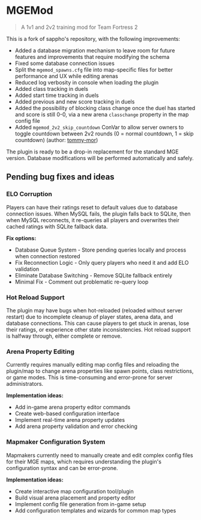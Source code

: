 # MGEMod
> A 1v1 and 2v2 training mod for Team Fortress 2

This is a fork of sappho's repository, with the following improvements:

- Added a database migration mechanism to leave room for future features and improvements that require modifying the schema
- Fixed some database connection issues
- Split the `mgemod_spawns.cfg` file into map-specific files for better performance and UX while editing arenas
- Reduced log verbosity in console when loading the plugin
- Added class tracking in duels
- Added start time tracking in duels
- Added previous and new score tracking in duels
- Added the possibility of blocking class change once the duel has started and score is still 0-0, via a new arena `classchange` property in the map config file
- Added `mgemod_2v2_skip_countdown` ConVar to allow server owners to toggle countdown between 2v2 rounds (0 = normal countdown, 1 = skip countdown) (author: [tommy-mor](https://github.com/sapphonie/MGEMod/pull/24))

The plugin is ready to be a drop-in replacement for the standard MGE version. Database modifications will be performed automatically and safely.

## Pending bug fixes and ideas

### ELO Corruption

Players can have their ratings reset to default values due to database connection issues. When MySQL fails, the plugin falls back to SQLite, then when MySQL reconnects, it re-queries all players and overwrites their cached ratings with SQLite fallback data.

**Fix options:**
- Database Queue System - Store pending queries locally and process when connection restored
- Fix Reconnection Logic - Only query players who need it and add ELO validation  
- Eliminate Database Switching - Remove SQLite fallback entirely
- Minimal Fix - Comment out problematic re-query loop

### Hot Reload Support

The plugin may have bugs when hot-reloaded (reloaded without server restart) due to incomplete cleanup of player states, arena data, and database connections. This can cause players to get stuck in arenas, lose their ratings, or experience other state inconsistencies. Hot reload support is halfway through, either complete or remove.

### Arena Property Editing

Currently requires manually editing map config files and reloading the plugin/map to change arena properties like spawn points, class restrictions, or game modes. This is time-consuming and error-prone for server administrators.

**Implementation ideas:**
- Add in-game arena property editor commands
- Create web-based configuration interface
- Implement real-time arena property updates
- Add arena property validation and error checking

### Mapmaker Configuration System

Mapmakers currently need to manually create and edit complex config files for their MGE maps, which requires understanding the plugin's configuration syntax and can be error-prone.

**Implementation ideas:**
- Create interactive map configuration tool/plugin
- Build visual arena placement and property editor
- Implement config file generation from in-game setup
- Add configuration templates and wizards for common map types